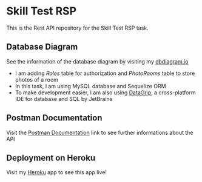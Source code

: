 # Skill Test RSP

This is the Rest API repository for the Skill Test RSP task.

## Database Diagram

See the information of the database diagram by visiting my [dbdiagram.io]

- I am adding _Roles_ table for authorization and _PhotoRooms_ table to store photos of a room
- In this task, i am using MySQL database and Sequelize ORM
- To make development easier, I am also using [DataGrip], a cross-platform IDE for database and SQL by JetBrains

## Postman Documentation

Visit the [Postman Documentation] link to see further informations about the API

## Deployment on Heroku

Visit my [Heroku] app to see this app live!

[heroku]: https://rsp-test-rest-api.herokuapp.com/
[dbdiagram.io]: https://dbdiagram.io/d/6016576e80d742080a3882c8
[datagrip]: https://www.jetbrains.com/datagrip/
[postman documentation]: https://documenter.getpostman.com/view/14039041/TW6zFRy6
